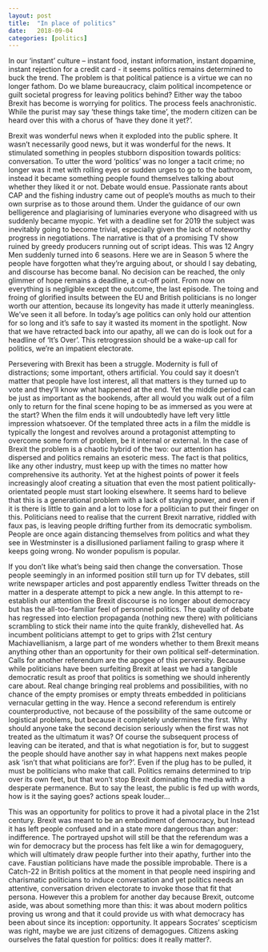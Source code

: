 ```yaml
---
layout: post
title:  "In place of politics"
date:   2018-09-04
categories: [politics]
---
```


In our ‘instant’ culture – instant food, instant information, instant dopamine, instant rejection for a credit card - it seems politics remains determined to buck the trend. The problem is that political patience is a virtue we can no longer fathom. Do we blame bureaucracy, claim political incompetence or guilt societal progress for leaving politics behind? Either way the taboo Brexit has become is worrying for politics. The process feels anachronistic. While the purist may say ‘these things take time’, the modern citizen can be heard over this with a chorus of ‘have they done it yet?’.

Brexit was wonderful news when it exploded into the public sphere. It wasn’t necessarily good news, but it was wonderful for the news. It stimulated something in peoples stubborn disposition towards politics: conversation. To utter the word ‘politics’ was no longer a tacit crime; no longer was it met with rolling eyes or sudden urges to go to the bathroom, instead it became something people found themselves talking about whether they liked it or not. Debate would ensue. Passionate rants about CAP and the fishing industry came out of people’s mouths as much to their own surprise as to those around them. Under the guidance of our own belligerence and plagiarising of luminaries everyone who disagreed with us suddenly became myopic. Yet with a deadline set for 2019 the subject was inevitably going to become trivial, especially given the lack of noteworthy progress in negotiations. The narrative is that of a promising TV show ruined by greedy producers running out of script ideas. This was 12 Angry Men suddenly turned into 6 seasons. Here we are in Season 5 where the people have forgotten what they’re arguing about, or should I say debating, and discourse has become banal. No decision can be reached, the only glimmer of hope remains a deadline, a cut-off point. From now on everything is negligible except the outcome, the last episode. The toing and froing of glorified insults between the EU and British politicians is no longer worth our attention, because its longevity has made it utterly meaningless. We’ve seen it all before.  In today’s age politics can only hold our attention for so long and it’s safe to say it wasted its moment in the spotlight. Now that we have retracted back into our apathy, all we can do is look out for a headline of ‘It’s Over’. This retrogression should be a wake-up call for politics, we’re an impatient electorate.   

Persevering with Brexit has been a struggle. Modernity is full of distractions; some important, others artificial. You could say it doesn’t matter that people have lost interest, all that matters is they turned up to vote and they’ll know what happened at the end. Yet the middle period can be just as important as the bookends, after all would you walk out of a film only to return for the final scene hoping to be as immersed as you were at the start? When the film ends it will undoubtedly have left very little impression whatsoever. Of the templated three acts in a film the middle is typically the longest and revolves around a protagonist attempting to overcome some form of problem, be it internal or external. In the case of Brexit the problem is a chaotic hybrid of the two: our attention has dispersed and politics remains an esoteric mess. The fact is that politics, like any other industry, must keep up with the times no matter how comprehensive its authority. Yet at the highest points of power it feels increasingly aloof creating a situation that even the most patient politically-orientated people must start looking elsewhere. It seems hard to believe that this is a generational problem with a lack of staying power, and even if it is there is little to gain and a lot to lose for a politician to put their finger on this. Politicians need to realise that the current Brexit narrative, riddled with faux pas, is leaving people drifting further from its democratic symbolism. People are once again distancing themselves from politics and what they see in Westminster is a disillusioned parliament failing to grasp where it keeps going wrong. No wonder populism is popular.

If you don’t like what’s being said then change the conversation. Those people seemingly in an informed position still turn up for TV debates, still write newspaper articles and post apparently endless Twitter threads on the matter in a desperate attempt to pick a new angle. In this attempt to re-establish our attention the Brexit discourse is no longer about democracy but has the all-too-familiar feel of personnel politics. The quality of debate has regressed into election propaganda (nothing new there) with politicians scrambling to stick their name into the quite frankly, dishevelled hat. As incumbent politicians attempt to get to grips with 21st century Machiavellianism, a large part of me wonders whether to them Brexit means anything other than an opportunity for their own political self-determination. Calls for another referendum are the apogee of this perversity. Because while politicians have been surfeiting Brexit at least we had a tangible democratic result as proof that politics is something we should inherently care about. Real change bringing real problems and possibilities, with no chance of the empty promises or empty threats embedded in politicians vernacular getting in the way. Hence a second referendum is entirely counterproductive, not because of the possibility of the same outcome or logistical problems, but because it completely undermines the first. Why should anyone take the second decision seriously when the first was not treated as the ultimatum it was? Of course the subsequent process of leaving can be iterated, and that is what negotiation is for, but to suggest the people should have another say in what happens next makes people ask ‘isn’t that what politicians are for?’. Even if the plug has to be pulled, it must be politicians who make that call. Politics remains determined to trip over its own feet, but that won’t stop Brexit dominating the media with a desperate permanence. But to say the least, the public is fed up with words, how is it the saying goes? actions speak louder…

This was an opportunity for politics to prove it had a pivotal place in the 21st century. Brexit was meant to be an embodiment of democracy, but Instead it has left people confused and in a state more dangerous than anger: indifference. The portrayed upshot will still be that the referendum was a win for democracy but the process has felt like a win for demagoguery, which will ultimately draw people further into their apathy, further into the cave. Faustian politicians have made the possible improbable. There is a Catch-22 in British politics at the moment in that people need inspiring and charismatic politicians to induce conversation and yet politics needs an attentive, conversation driven electorate to invoke those that fit that persona. However this a problem for another day because Brexit, outcome aside, was about something more than this: it was about modern politics proving us wrong and that it could provide us with what democracy has been about since its inception: opportunity. It appears Socrates’ scepticism was right, maybe we are just citizens of demagogues. Citizens asking ourselves the fatal question for politics: does it really matter?.

